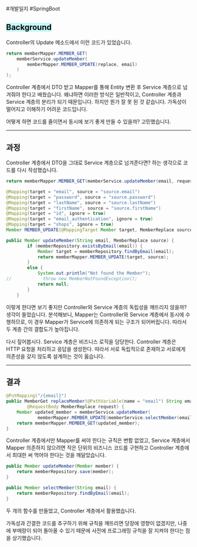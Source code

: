 #개발일지 #SpringBoot 

## <mark style="background: #ABF7F7A6;">Background</mark>

Controller의 Update 메소드에서 이런 코드가 있었습니다.

```java
return memberMapper.MEMBER_GET(
	memberService.updateMember(
		memberMapper.MEMBER_UPDATE(replace, email)
	)
);
```

Controller 계층에서 DTO 받고 Mapper를 통해 Entity 변환 후 Service 계층으로 넘겨줘야 한다고 배웠습니다. 왜냐하면 이러한 방식은 일반적이고, Controller 계층과 Service 계층의 분리가 되기 때문입니다. 하지만 뭔가 잘 못 된 것 같습니다. 가독성이 떨어지고 이해하기 어려운 코드입니다.

어떻게 하면 코드를 줄이면서 동시에 보기 좋게 만들 수 있을까? 고민했습니다.

---
## 과정

Controller 계층에서 DTO을 그대로 Service 계층으로 넘겨준다면? 
하는 생각으로 코드를 다시 작성했습니다.

```java title:Controller
return memberMapper.MEMBER_GET(memberService.updateMember(email, request));
```

```java title:Mapper
@Mapping(target = "email", source = "source.email")  
@Mapping(target = "password", source = "source.password")  
@Mapping(target = "lastName", source = "source.lastName")  
@Mapping(target = "firstName", source = "source.firstName")  
@Mapping(target = "id", ignore = true)  
@Mapping(target = "email_authentication", ignore = true)  
@Mapping(target = "shops", ignore = true)  
Member MEMBER_UPDATE(@MappingTarget Member target, MemberReplace source);
```

```java title:Service
public Member updateMember(String email, MemberReplace source) {  
        if (memberRepository.existsByEmail(email)) {  
            Member target = memberRepository.findByEmail(email);  
            return memberMapper.MEMBER_UPDATE(target, source);  
        }  
        else {  
            System.out.println("Not found the Member");  
//            throw new MemberNotFoundException();  
            return null;  
        }  
    }
```

이렇게 한다면 보기 좋지만 Controller와 Service 계층의 독립성을 깨뜨리지 않을까? 생각이 들었습니다. 분석해보니, Mapper는 Controller와 Service 계층에서 동시에 수행하므로, 이 경우 Mapper가 Service에 의존하게 되는 구조가 되어버립니다. 따라서 두 계층 간의 결합도가 높아집니다.

다시 짚어봅시다.
Service 계층은 비즈니스 로직을 담당한다.
Controller 계층은 HTTP 요청을 처리하고 응답을 생성한다.
따라서 서로 독립적으로 존재하고 서로에게 의존성을 갖지 않도록 설계하는 것이 옳습니다.

---
## 결과

```java title:controller
@PutMapping("/{email}")  
public MemberGet replaceMember(@PathVariable(name = "email") String email,  
        @RequestBody MemberReplace request) {  
    Member updated_member = memberService.updateMember(  
            memberMapper.MEMBER_UPDATE(memberService.selectMember(email), request));  
    return memberMapper.MEMBER_GET(updated_member);  
}
```

Controller 계층에서만 Mapper를 써야 한다는 규칙은 변함 없었고, 
Service 계층에서 Mapper 의존하지 않으려면 작은 단위의 비즈니스 코드를 구현하고 Controller 계층에서 최대한 써 먹어야 한다는 것을 깨달았습니다.

```java title:Service
public Member updateMember(Member member) {  
    return memberRepository.save(member);  
}

public Member selectMember(String email) {  
    return memberRepository.findByEmail(email);  
}
```

두 개의 함수를 만들었고, Controller 계층에서 활용했습니다.

가독성과 간결한 코드를 추구하기 위해 규칙을 깨뜨리면 당장에 영향이 없겠지만, 나중에 부메랑이 되어 돌아올 수 있기 때문에 사전에 프로그래밍 규칙을 잘 지켜야 한다는 점을 상기했습니다.
